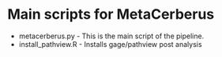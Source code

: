 # Main scripts for MetaCerberus 

- metacerberus.py - This is the main script of the pipeline.
- install_pathview.R - Installs gage/pathview post analysis

